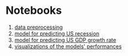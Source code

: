 # Notebooks

1. [data preprocessing](CAPE_BAAFFM_BCI_CCI_CLI_IJC_PMIC_T10Y2Y_T10Y3M_vs_USRECD_GDP_preprocessing.ipynb)
2. [model for predicting US recession](CAPE_BAAFFM_BCI_CCI_CLI_IJC_PMIC_T10Y2Y_T10Y3M_vs_USRECD_model)
3. [model for predicting US GDP growth rate](CAPE_BAAFFM_BCI_CCI_CLI_IJC_PMIC_T10Y2Y_T10Y3M_vs_GDP_model)
4. [visualizations of the models' performances](visualizations.ipynb)

